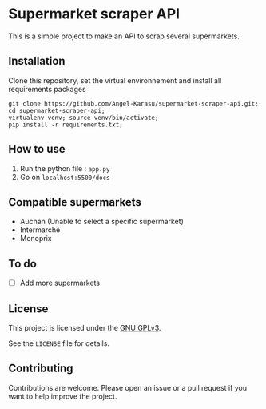 # Supermarket scraper API

This is a simple project to make an API to scrap several supermarkets.

## Installation

Clone this repository, set the virtual environnement and install all requirements packages
```shell
git clone https://github.com/Angel-Karasu/supermarket-scraper-api.git; cd supermarket-scraper-api;
virtualenv venv; source venv/bin/activate;
pip install -r requirements.txt;
```

## How to use

1. Run the python file : `app.py`
2. Go on `localhost:5500/docs`

## Compatible supermarkets

- Auchan (Unable to select a specific supermarket)
- Intermarché
- Monoprix

## To do

- [ ] Add more supermarkets

## License

This project is licensed under the [GNU GPLv3](https://choosealicense.com/licenses/gpl-3.0/).

See the `LICENSE` file for details.

## Contributing

Contributions are welcome. Please open an issue or a pull request if you want to help improve the project.